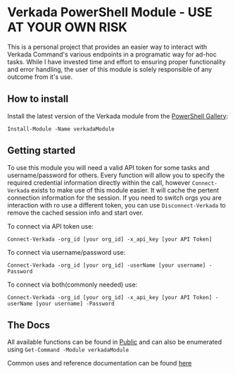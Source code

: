 # Verkada PowerShell Module - USE AT YOUR OWN RISK

This is a personal project that provides an easier way to interact with Verkada Command's various endpoints in a programatic way for ad-hoc tasks.  While I have invested time and effort to ensuring proper functionality and error handling, the user of this module is solely responsible of any outcome from it's use.

## How to install

Install the latest version of the Verkada module from the [PowerShell Gallery](https://www.powershellgallery.com/packages/verkadaModule):

`Install-Module -Name verkadaModule`

## Getting started

To use this module you will need a valid API token for some tasks and username/password for others.  Every function will allow you to specify the required credential information directly within the call, however `Connect-Verkada` exists to make use of this module easier.  It will cache the pertent connection information for the session.  If you need to switch orgs you are interaction with ro use a different token, you can use `Disconnect-Verkada` to remove the cached session info and start over.

To connect via API token use:

`Connect-Verkada -org_id [your org_id] -x_api_key [your API Token]`

To connect via username/password use:

`Connect-Verkada -org_id [your org_id] -userName [your username] -Password`

To connect via both(commonly needed) use:

`Connect-Verkada -org_id [your org_id] -x_api_key [your API Token] -userName [your username] -Password`

## The Docs

All available functions can be found in [Public](verkadaModule/Public) and can also be enumerated using `Get-Command -Module verkadaModule`

Common uses and reference documentation can be found [here](docs/README.md)
